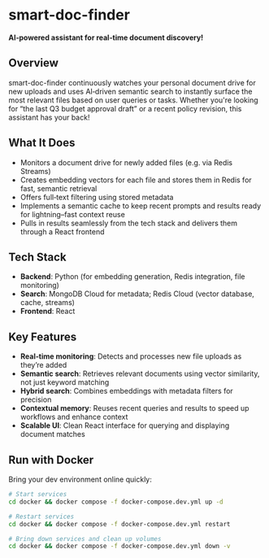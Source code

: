 # smart-doc-finder

**AI‑powered assistant for real‑time document discovery!**

## Overview

smart-doc-finder continuously watches your personal document drive for new uploads and uses AI‑driven semantic search to instantly surface the most relevant files based on user queries or tasks. Whether you're looking for “the last Q3 budget approval draft” or a recent policy revision, this assistant has your back!

## What It Does

* Monitors a document drive for newly added files (e.g. via Redis Streams)
* Creates embedding vectors for each file and stores them in Redis for fast, semantic retrieval
* Offers full‑text filtering using stored metadata
* Implements a semantic cache to keep recent prompts and results ready for lightning–fast context reuse
* Pulls in results seamlessly from the tech stack and delivers them through a React frontend

## Tech Stack

* **Backend**: Python (for embedding generation, Redis integration, file monitoring)
* **Search**: MongoDB Cloud for metadata; Redis Cloud (vector database, cache, streams)
* **Frontend**: React

## Key Features

* **Real‑time monitoring**: Detects and processes new file uploads as they’re added
* **Semantic search**: Retrieves relevant documents using vector similarity, not just keyword matching
* **Hybrid search**: Combines embeddings with metadata filters for precision
* **Contextual memory**: Reuses recent queries and results to speed up workflows and enhance context
* **Scalable UI**: Clean React interface for querying and displaying document matches

## Run with Docker

Bring your dev environment online quickly:

```bash
# Start services
cd docker && docker compose -f docker-compose.dev.yml up -d

# Restart services
cd docker && docker compose -f docker-compose.dev.yml restart

# Bring down services and clean up volumes
cd docker && docker compose -f docker-compose.dev.yml down -v
```
